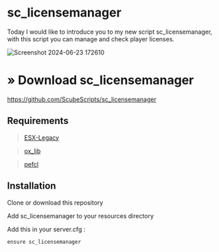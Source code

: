 # sc_licensemanager

Today I would like to introduce you to my new script sc_licensemanager, with this script you can manage and check player licenses. 

![Screenshot 2024-06-23 172610](https://github.com/ScubeScripts/sc_licensemanager/assets/104854776/ae0d3b71-0248-4e82-9134-2956f8adb516)

# » Download sc_licensemanager

https://github.com/ScubeScripts/sc_licensemanager


## Requirements

> [ESX-Legacy](https://github.com/esx-framework/esx-legacy)

> [ox_lib](https://github.com/overextended/ox_lib)

> [pefcl](https://github.com/project-error/pefcl)

## Installation
Clone or download this repository

Add sc_licensemanager to your resources directory

Add this in your server.cfg :
```
ensure sc_licensemanager
```
